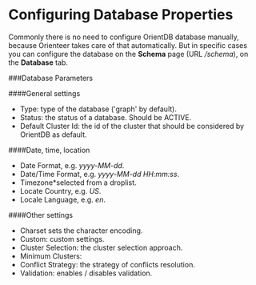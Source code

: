# Configuring Database Properties

Commonly there is no need to configure OrientDB database manually, because Orienteer takes care of that automatically. But in specific cases you can configure the database on the **Schema** page (URL */schema*), on the **Database** tab. 

###Database Parameters

####General settings
* Type: type of the database ('graph' by default).
* Status: the status of a database. Should be ACTIVE.
* Default Cluster Id: the id of the cluster that should be considered by OrientDB as default.

####Date, time, location
* Date Format, e.g. *yyyy-MM-dd*.
* Date/Time Format, e.g. *yyyy-MM-dd HH:mm:ss*.
* Timezone*selected from a droplist.
* Locate Country, e.g. *US*.
* Locale Language, e.g. *en*.


####Other settings

* Charset sets the character encoding.
* Custom: custom settings.
* Cluster Selection: the cluster selection approach.
* Minimum Clusters:
* Conflict Strategy: the strategy of conflicts resolution.
* Validation: enables / disables validation.